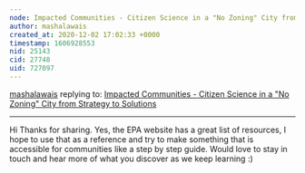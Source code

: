 ```yaml
---
node: Impacted Communities - Citizen Science in a "No Zoning" City from Strategy to Solutions
author: mashalawais
created_at: 2020-12-02 17:02:33 +0000
timestamp: 1606928553
nid: 25143
cid: 27748
uid: 727097
---
```




[mashalawais](../profile/mashalawais) replying to: [Impacted Communities - Citizen Science in a "No Zoning" City from Strategy to Solutions](../notes/mashalawais/11-30-2020/impacted-communities-citizen-science-in-a-no-zoning-city-from-strategy-to-solutions)

----
Hi Thanks for sharing. Yes, the EPA website has a great list of resources, I hope to use that as a reference and try to make something that is accessible for communities like a step by step guide. Would love to stay in touch and hear more of what you discover as we keep learning :)  